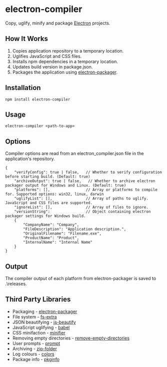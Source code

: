 # electron-compiler #

Copy, uglify, minify and package [Electron](http://electron.atom.io) projects.

## How It Works

1. Copies application repository to a temporary location.
2. Uglifies JavaScript and CSS files.
3. Installs npm dependencies in a temporary location.
4. Updates build version in package.json.
5. Packages the application using [electron-packager](https://github.com/electron-userland/electron-packager).

## Installation

    npm install electron-compiler

## Usage

    electron-compiler <path-to-app>

## Options

Compiler options are read from an electron_compiler.json file in the application's repository.

    {
        "verifyConfig": true | false,   // Whether to verify configuration before starting build. (Default: true)
        "archiveOutput": true | false,   // Whether to archive electron packager output for Windows and Linux. (Default: true)
        "platforms": [],                // Array or platforms to compile for. Supported options: win32, linux, darwin 
        "uglifyList": [],               // Array of paths to uglify. JavaScript and CSS files are supported.
        "ignoreList": [],               // Array of files to ignore. 
        "versionString":                // Object containing electron packager settings for Windows build.
        {
            "CompanyName": "Company",
            "FileDescription": "Application description.",
            "OriginalFilename": "Filename.exe",
            "ProductName": "Product",
            "InternalName": "Internal Name"
        }
    }

## Output

The compiler output of each platform from electron-packager is saved to .\releases.

## Third Party Libraries

* Packaging - [electron-packager](https://github.com/electron-userland/electron-packager)
* File system - [fs-extra](https://github.com/jprichardson/node-fs-extra)
* JSON beautifying - [js-beautify](https://github.com/beautify-web/js-beautify)
* JavaScript uglifying - [babel](https://babeljs.io/)
* CSS minifaction - [minifier](https://github.com/fizker/minifier)
* Removing empty directories - [remove-empty-directories](https://github.com/danielhusar/remove-empty-directories)
* User prompts - [prompt](https://github.com/flatiron/prompt)
* Archiving - [zip-folder](https://github.com/sole/node-zip-folder)
* Log colours - [colors](https://github.com/Marak/colors.js)
* Package info - [pkginfo](https://github.com/indexzero/node-pkginfo)

